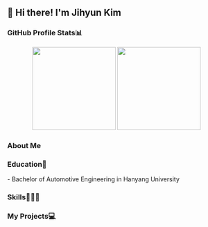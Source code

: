 ## 👋 Hi there! I'm Jihyun Kim

<!--
**kjh1130/kjh1130** is a ✨ _special_ ✨ repository because its `README.md` (this file) appears on your GitHub profile.

Here are some ideas to get you started:

- 🔭 I’m currently working on ...
- 🌱 I’m currently learning ...
- 👯 I’m looking to collaborate on ...
- 🤔 I’m looking for help with ...
- 💬 Ask me about ...
- 📫 How to reach me: ...
- 😄 Pronouns: ...
- ⚡ Fun fact: ...
-->
<h3>GitHub Profile Stats📊</h3>
<div align="center">
  <img src="https://github-readme-stats.vercel.app/api?username=kjh1130&show_icons=true&theme=radical&bg_color=ffffff&title_color=blue&text_color=000000&icon_color=blue" height=192px />
  <img src="https://github-readme-stats.vercel.app/api/top-langs/?username=kjh1130&layout=compact&text_color=000000&title_color=000000" height=192px/>
</div>

<h3>About Me</h3>
<h3 width=200px border-bottom=2px>Education🏫</h3>
<div>
  - Bachelor of Automotive Engineering in Hanyang University
</div>
<!-- <h3 align="center">Awards</h3> -->
<h3>Skills👨🏻‍💻</h3>
<h3>My Projects💻</h3>
